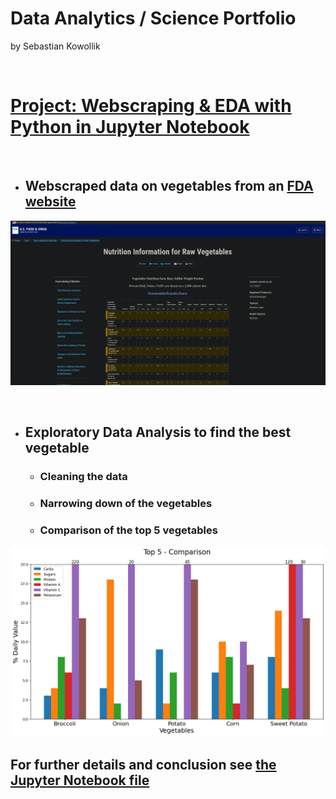# Data Analytics / Science Portfolio
by Sebastian Kowollik

<br/>

# [Project: Webscraping & EDA with Python in Jupyter Notebook](https://github.com/SebastianKowollik/Python-Webscraping-EDA-of-Vegetables)

<br/>

* ## Webscraped data on vegetables from an [FDA website](https://www.fda.gov/food/food-labeling-nutrition/nutrition-information-raw-vegetables)
![](Images/Nutrition.png)

<br/>

* ## Exploratory Data Analysis to find the best vegetable
    * ### Cleaning the data
    * ### Narrowing down of the vegetables
    * ### Comparison of the top 5 vegetables
![](Images/Comparison.png)
## For further details and conclusion see [the Jupyter Notebook file](https://github.com/SebastianKowollik/Python-Webscraping-EDA-of-Vegetables)
